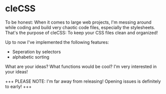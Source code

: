 # cleCSS
To be honest: When it comes to large web projects, I'm messing around while coding and build very chaotic code files, especially the stylesheets.
That's the purpose of cleCSS: To keep your CSS files clean and organized!

Up to now I've implemented the following features:
- Seperation by selectors
- alphabetic sorting

What are your ideas? What functions would be cool? I'm very interested in your ideas!

+++ PLEASE NOTE: I'm far away from releasing! Opening issues is definitely to early! +++
